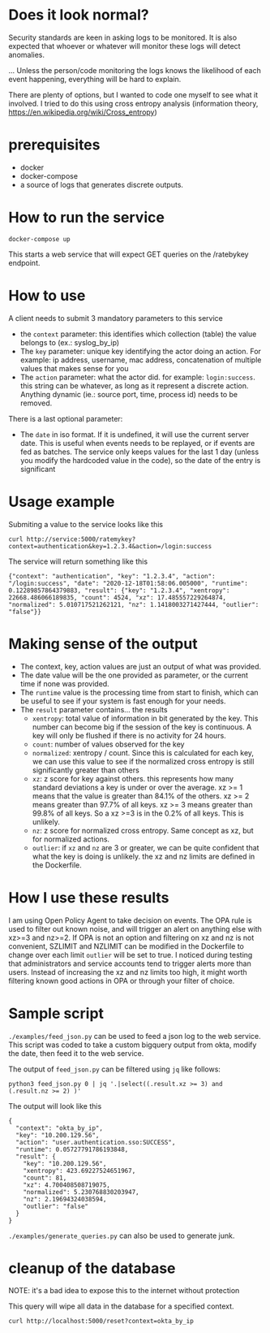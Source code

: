 # Does it look normal?

Security standards are keen in asking logs to be monitored. It is also expected that whoever or whatever will monitor these logs will detect anomalies.

... Unless the person/code monitoring the logs knows the likelihood of each event happening, everything will be hard to explain.

There are plenty of options, but I wanted to code one myself to see what it involved. I tried to do this using cross entropy analysis (information theory, https://en.wikipedia.org/wiki/Cross_entropy)

# prerequisites

* docker
* docker-compose
* a source of logs that generates discrete outputs.

# How to run the service
`docker-compose up`

This starts a web service that will expect GET queries on the /ratebykey endpoint.

# How to use

A client needs to submit 3 mandatory parameters to this service
* the `context` parameter: this identifies which collection (table) the value belongs to (ex.: syslog_by_ip)
* The `key` parameter: unique key identifying the actor doing an action. For example: ip address, username, mac address, concatenation of multiple values that makes sense for you
* The `action` parameter: what the actor did. for example: `login:success`. this string can be whatever, as long as it represent a discrete action. Anything dynamic (ie.: source port, time, process id) needs to be removed.

There is a last optional parameter:
* The `date` in iso format. If it is undefined, it will use the current server date. This is useful when events needs to be replayed, or if events are fed as batches. The service only keeps values for the last 1 day (unless you modify the hardcoded value in the code), so the date of the entry is significant

# Usage example

Submiting a value to the service looks like this
```
curl http://service:5000/ratemykey?context=authentication&key=1.2.3.4&action=/login:success
```

The service will return something like this
```
{"context": "authentication", "key": "1.2.3.4", "action": "/login:success", "date": "2020-12-18T01:58:06.005000", "runtime": 0.12289857864379883, "result": {"key": "1.2.3.4", "xentropy": 22668.486066189835, "count": 4524, "xz": 17.485557229264874, "normalized": 5.010717521262121, "nz": 1.1418003271427444, "outlier": "false"}}
```

# Making sense of the output

* The context, key, action values are just an output of what was provided. 
* The date value will be the one provided as  parameter, or the current time if none was provided. 
* The `runtime` value is the processing time from start to finish, which can be useful to see if your system is fast enough for your needs.
* The `result` parameter contains... the results
	* `xentropy`: total value of information in bit generated by the key. This number can become big if the session of the key is continuous. A key will only be flushed if there is no activity for 24 hours.
	* `count`: number of values observed for the key
	* `normalized`: xentropy / count. Since this is calculated for each key, we can use this value to see if the normalized cross entropy is still significantly greater than others
	* `xz`: z score for key against others. this represents how many standard deviations a key is under or over the average. xz >= 1 means that the value is greater than 84.1% of the others. xz >= 2 means greater than 97.7% of all keys. xz >= 3 means greater than 99.8% of all keys. So a xz >=3 is in the 0.2% of all keys. This is unlikely.
	* `nz`: z score for normalized cross entropy. Same concept as xz, but for normalized actions.
	* `outlier`: if `xz` and `nz` are 3 or greater, we can be quite confident that what the key is doing is unlikely. the xz and nz limits are defined in the Dockerfile.

# How I use these results

I am using Open Policy Agent to take decision on events. The OPA rule is used to filter out known noise, and will trigger an alert on anything else with xz>=3 and nz>=2. If OPA is not an option and filtering on xz and nz is not convenient, SZLIMIT and NZLIMIT can be modified in the Dockerfile to change over each limit `outlier` will be set to true. I noticed during testing that administrators and service accounts tend to trigger alerts more than users. Instead of increasing the xz and nz limits too high, it might worth filtering known good actions in OPA or through your filter of choice.

# Sample script

`./examples/feed_json.py` can be used to feed a json log to the web service. This script was coded to take a custom bigquery output from okta, modify the date, then feed it to the web service.

The output of `feed_json.py` can be filtered using `jq` like follows:

```
python3 feed_json.py 0 | jq '.|select((.result.xz >= 3) and (.result.nz >= 2) )'
```

The output will look like this
```
{
  "context": "okta_by_ip",
  "key": "10.200.129.56",
  "action": "user.authentication.sso:SUCCESS",
  "runtime": 0.05727791786193848,
  "result": {
    "key": "10.200.129.56",
    "xentropy": 423.69227524651967,
    "count": 81,
    "xz": 4.700408508719075,
    "normalized": 5.230768830203947,
    "nz": 2.19694324038594,
    "outlier": "false"
  }
}
```

`./examples/generate_queries.py` can also be used to generate junk.

# cleanup of the database

NOTE: it's a bad idea to expose this to the internet without protection

This query will wipe all data in the database for a specified context.
```
curl http://localhost:5000/reset?context=okta_by_ip
```
